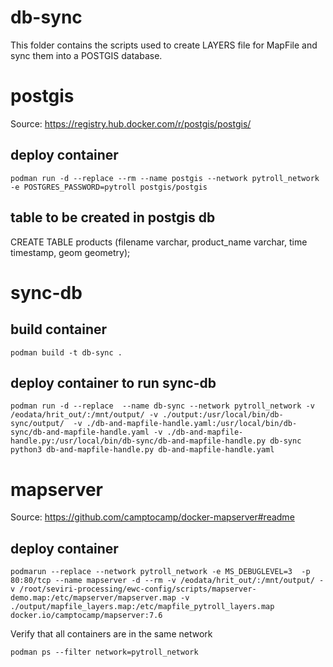 # db-sync

This folder contains the scripts used to create LAYERS file for MapFile and sync them into a POSTGIS database.

# postgis

Source: https://registry.hub.docker.com/r/postgis/postgis/

## deploy container
```
podman run -d --replace --rm --name postgis --network pytroll_network -e POSTGRES_PASSWORD=pytroll postgis/postgis

```

## table to be created in postgis db
CREATE TABLE products (filename varchar, product_name varchar, time timestamp, geom geometry);

# sync-db

## build container

```
podman build -t db-sync .
```

## deploy container to run sync-db

```
podman run -d --replace  --name db-sync --network pytroll_network -v /eodata/hrit_out/:/mnt/output/ -v ./output:/usr/local/bin/db-sync/output/  -v ./db-and-mapfile-handle.yaml:/usr/local/bin/db-sync/db-and-mapfile-handle.yaml -v ./db-and-mapfile-handle.py:/usr/local/bin/db-sync/db-and-mapfile-handle.py db-sync python3 db-and-mapfile-handle.py db-and-mapfile-handle.yaml
```

# mapserver

Source: https://github.com/camptocamp/docker-mapserver#readme

## deploy container
```
podmarun --replace --network pytroll_network -e MS_DEBUGLEVEL=3  -p 80:80/tcp --name mapserver -d --rm -v /eodata/hrit_out/:/mnt/output/ -v /root/seviri-processing/ewc-config/scripts/mapserver-demo.map:/etc/mapserver/mapserver.map -v ./output/mapfile_layers.map:/etc/mapfile_pytroll_layers.map docker.io/camptocamp/mapserver:7.6

```

Verify that all containers are in the same network
```
podman ps --filter network=pytroll_network 
```

